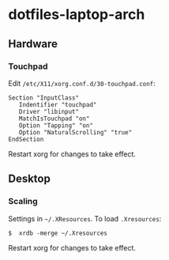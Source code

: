 # dotfiles-laptop-arch

## Hardware

### Touchpad
 Edit `/etc/X11/xorg.conf.d/30-touchpad.conf`:
 ```
Section "InputClass"
    Indentifier "touchpad"
    Driver "libinput"
    MatchIsTouchpad "on"
    Option "Tapping" "on"
    Option "NaturalScrolling" "true"
EndSection
```
Restart xorg for changes to take effect.

## Desktop

### Scaling

Settings in `~/.XResources`. To load `.Xresources`:

```
$  xrdb -merge ~/.Xresources
```
Restart xorg for changes to take effect.
